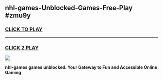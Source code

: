 
## nhl-games-Unblocked-Games-Free-Play #zmu9y
<h3>
<a href="https://us.freeplayer.one?title=nhl-games&ref=9M">CLICK TO PLAY</a></h3>
<hr>

<h3>
<a href="https://us.freeplayer.one?title=nhl-games&ref=9M">CLICK 2 PLAY</a>
  
</h3>

<a href="https://us.freeplayer.one?title=nhl-games&ref=9M"><img src="https://clearcache.store/games.png"></a>


**nhl-games games unblocked: Your Gateway to Fun and Accessible Online Gaming**
